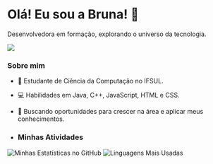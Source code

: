 # Olá! Eu sou a Bruna! 👋

Desenvolvedora em formação, explorando o universo da tecnologia.

<a href="https://www.linkedin.com/in/brunacastelanireck/">
  <img src="https://img.shields.io/badge/LinkedIn-0077B5?style=for-the-badge&logo=linkedin&logoColor=white" />
</a>

### Sobre mim

- 🌱 Estudante de Ciência da Computação no IFSUL.
- 💻 Habilidades em Java, C++, JavaScript, HTML e CSS.
- 🚀 Buscando oportunidades para crescer na área e aplicar meus conhecimentos.

- ### Minhas Atividades

![Minhas Estatísticas no GitHub](https://github-readme-stats.vercel.app/api?username=brunareck&show_icons=true&theme=dark) ![Linguagens Mais Usadas](https://github-readme-stats.vercel.app/api/top-langs/?username=brunareck&layout=compact&theme=dark)
